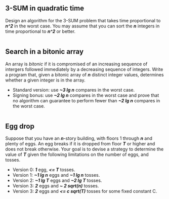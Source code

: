 ## 3-SUM in quadratic time

Design an algorithm for the 3-SUM problem that takes time proportional to **_n^2_** in the worst case. You may assume that you can sort the **_n_** integers in time proportional to **_n^2_** or better.

```

```

## Search in a bitonic array

An array is _bitonic_ if it is compromised of an increasing sequence of intergers followed immediately by a decreasing sequence of integers. Write a program that, given a bitonic array of **_n_** distinct integer values, determines whether a given integer is in the array.

-   Standard version: use **_~3 lg n_** compares in the worst case.
-   Signing bonus: use **_~2 lg n_** compares in the worst case and prove that no algorithm can guarantee to perform fewer than **_~2 lg n_** compares in the worst case.

```

```

## Egg drop

Suppose that you have an **_n_**-story building, with floors 1 through **_n_** and plenty of eggs. An egg breaks if it is dropped from floor **_T_** or higher and does not break otherwise. Your goal is to devise a strategy to determine the value of **_T_** given the following limitations on the number of eggs, and tosses.

-   Version 0: **_1_** egg, **_<= T_** tosses.
-   Version 1: **_~1 lg n_** eggs and **_~1 lg n_** tosses.
-   Version 2: **_~1 lg T_** eggs and **_~2 lg T_** tosses.
-   Version 3: **_2_** eggs and **_~ 2 sqrt(n)_** tosses.
-   Version 3: **_2_** eggs and **_<= c sqrt(T)_** tosses for some fixed constant C.

```

```
